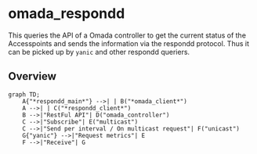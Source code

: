 # omada_respondd

This queries the API of a Omada controller to get the current status of the Accesspoints and sends the information via the respondd protocol. Thus it can be picked up by `yanic` and other respondd queriers.

## Overview

```mermaid
graph TD;
	A{"*respondd_main*"} -->| | B("*omada_client*")
    A -->| | C("*respondd_client*")
	B -->|"RestFul API"| D("omada_controller")
    C -->|"Subscribe"| E("multicast")
    C -->|"Send per interval / On multicast request"| F("unicast")
    G{"yanic"} -->|"Request metrics"| E
    F -->|"Receive"| G
```
